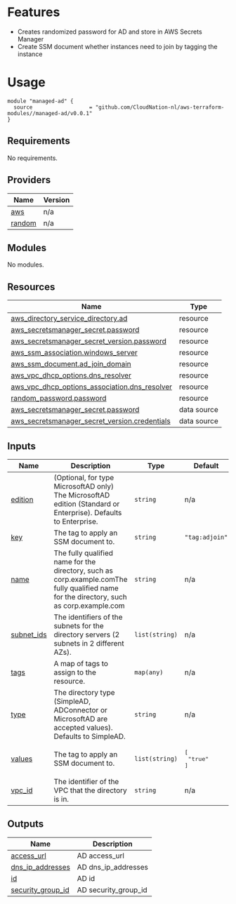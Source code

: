 # Features

- Creates randomized password for AD and store in AWS Secrets Manager
- Create SSM document whether instances need to join by tagging the instance

# Usage

```
module "managed-ad" {
  source                  = "github.com/CloudNation-nl/aws-terraform-modules//managed-ad/v0.0.1"
}
```

## Requirements

No requirements.

## Providers

| Name | Version |
|------|---------|
| <a name="provider_aws"></a> [aws](#provider\_aws) | n/a |
| <a name="provider_random"></a> [random](#provider\_random) | n/a |

## Modules

No modules.

## Resources

| Name | Type |
|------|------|
| [aws_directory_service_directory.ad](https://registry.terraform.io/providers/hashicorp/aws/latest/docs/resources/directory_service_directory) | resource |
| [aws_secretsmanager_secret.password](https://registry.terraform.io/providers/hashicorp/aws/latest/docs/resources/secretsmanager_secret) | resource |
| [aws_secretsmanager_secret_version.password](https://registry.terraform.io/providers/hashicorp/aws/latest/docs/resources/secretsmanager_secret_version) | resource |
| [aws_ssm_association.windows_server](https://registry.terraform.io/providers/hashicorp/aws/latest/docs/resources/ssm_association) | resource |
| [aws_ssm_document.ad_join_domain](https://registry.terraform.io/providers/hashicorp/aws/latest/docs/resources/ssm_document) | resource |
| [aws_vpc_dhcp_options.dns_resolver](https://registry.terraform.io/providers/hashicorp/aws/latest/docs/resources/vpc_dhcp_options) | resource |
| [aws_vpc_dhcp_options_association.dns_resolver](https://registry.terraform.io/providers/hashicorp/aws/latest/docs/resources/vpc_dhcp_options_association) | resource |
| [random_password.password](https://registry.terraform.io/providers/hashicorp/random/latest/docs/resources/password) | resource |
| [aws_secretsmanager_secret.password](https://registry.terraform.io/providers/hashicorp/aws/latest/docs/data-sources/secretsmanager_secret) | data source |
| [aws_secretsmanager_secret_version.credentials](https://registry.terraform.io/providers/hashicorp/aws/latest/docs/data-sources/secretsmanager_secret_version) | data source |

## Inputs

| Name | Description | Type | Default | Required |
|------|-------------|------|---------|:--------:|
| <a name="input_edition"></a> [edition](#input\_edition) | (Optional, for type MicrosoftAD only) The MicrosoftAD edition (Standard or Enterprise). Defaults to Enterprise. | `string` | n/a | yes |
| <a name="input_key"></a> [key](#input\_key) | The tag to apply an SSM document to. | `string` | `"tag:adjoin"` | no |
| <a name="input_name"></a> [name](#input\_name) | The fully qualified name for the directory, such as corp.example.comThe fully qualified name for the directory, such as corp.example.com | `string` | n/a | yes |
| <a name="input_subnet_ids"></a> [subnet\_ids](#input\_subnet\_ids) | The identifiers of the subnets for the directory servers (2 subnets in 2 different AZs). | `list(string)` | n/a | yes |
| <a name="input_tags"></a> [tags](#input\_tags) | A map of tags to assign to the resource. | `map(any)` | n/a | yes |
| <a name="input_type"></a> [type](#input\_type) | The directory type (SimpleAD, ADConnector or MicrosoftAD are accepted values). Defaults to SimpleAD. | `string` | n/a | yes |
| <a name="input_values"></a> [values](#input\_values) | The tag to apply an SSM document to. | `list(string)` | <pre>[<br>  "true"<br>]</pre> | no |
| <a name="input_vpc_id"></a> [vpc\_id](#input\_vpc\_id) | The identifier of the VPC that the directory is in. | `string` | n/a | yes |

## Outputs

| Name | Description |
|------|-------------|
| <a name="output_access_url"></a> [access\_url](#output\_access\_url) | AD access\_url |
| <a name="output_dns_ip_addresses"></a> [dns\_ip\_addresses](#output\_dns\_ip\_addresses) | AD dns\_ip\_addresses |
| <a name="output_id"></a> [id](#output\_id) | AD id |
| <a name="output_security_group_id"></a> [security\_group\_id](#output\_security\_group\_id) | AD security\_group\_id |

